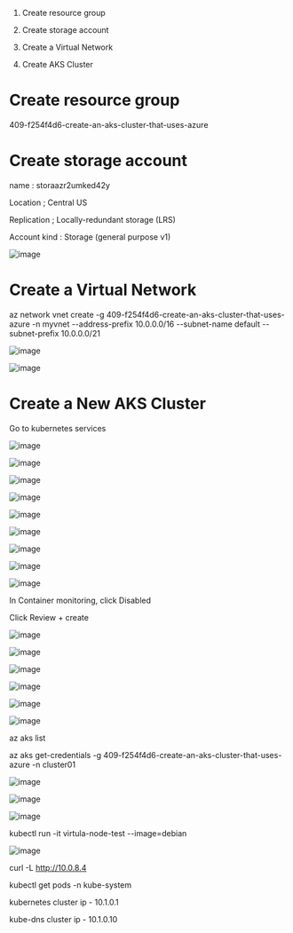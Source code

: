 

1. Create resource group

2. Create storage account

3. Create a Virtual Network

4. Create AKS Cluster














# Create resource group

409-f254f4d6-create-an-aks-cluster-that-uses-azure




# Create storage account

name : storaazr2umked42y

Location ; Central US

Replication ; Locally-redundant storage (LRS)

Account kind : Storage (general purpose v1)

![image](https://user-images.githubusercontent.com/33985509/103159884-e2de8100-47ce-11eb-9ff4-9bb919a66feb.png)




# Create a Virtual Network




az network vnet create -g 409-f254f4d6-create-an-aks-cluster-that-uses-azure -n myvnet --address-prefix 10.0.0.0/16 --subnet-name default --subnet-prefix 10.0.0.0/21


![image](https://user-images.githubusercontent.com/33985509/103159920-7fa11e80-47cf-11eb-80d6-9f0dc9cf1509.png)


![image](https://user-images.githubusercontent.com/33985509/103159923-90519480-47cf-11eb-9ebb-34e1a09e79e8.png)





# Create a New AKS Cluster


Go to kubernetes services


![image](https://user-images.githubusercontent.com/33985509/103159322-60eb5980-47c8-11eb-8c82-f8d21c8d97c6.png)


![image](https://user-images.githubusercontent.com/33985509/103159327-80828200-47c8-11eb-8212-299804f0d6f4.png)


![image](https://user-images.githubusercontent.com/33985509/103159335-92fcbb80-47c8-11eb-9158-b4063bbfec65.png)


![image](https://user-images.githubusercontent.com/33985509/103159345-a9a31280-47c8-11eb-93f3-6bc0b5be0d87.png)


![image](https://user-images.githubusercontent.com/33985509/103159358-c93a3b00-47c8-11eb-97a5-6ec1cf9c1a54.png)


![image](https://user-images.githubusercontent.com/33985509/103159983-37363080-47d0-11eb-92f3-cb793dee7169.png)

![image](https://user-images.githubusercontent.com/33985509/103159991-43ba8900-47d0-11eb-877b-b3bd9da52457.png)




![image](https://user-images.githubusercontent.com/33985509/103159433-a6f4ed00-47c9-11eb-85e4-51ca351f6093.png)


![image](https://user-images.githubusercontent.com/33985509/103159442-bd02ad80-47c9-11eb-8f27-34998439b94c.png)



In Container monitoring, click Disabled

Click Review + create



![image](https://user-images.githubusercontent.com/33985509/103160018-7bc1cc00-47d0-11eb-9c59-66bdbae5829f.png)


![image](https://user-images.githubusercontent.com/33985509/103160035-b9bef000-47d0-11eb-8562-f957e9390460.png)


![image](https://user-images.githubusercontent.com/33985509/103160063-f38ff680-47d0-11eb-985f-66576129932a.png)


![image](https://user-images.githubusercontent.com/33985509/103160072-0acee400-47d1-11eb-98d8-67e5a97de523.png)


![image](https://user-images.githubusercontent.com/33985509/103160075-1b7f5a00-47d1-11eb-894e-2b5485ec081c.png)


![image](https://user-images.githubusercontent.com/33985509/103160093-410c6380-47d1-11eb-905e-66e45ccbb757.png)



az aks list


az aks get-credentials -g 409-f254f4d6-create-an-aks-cluster-that-uses-azure -n cluster01



![image](https://user-images.githubusercontent.com/33985509/103160125-a2343700-47d1-11eb-8497-b24342570e47.png)


![image](https://user-images.githubusercontent.com/33985509/103160190-1b338e80-47d2-11eb-8daf-1d8b0d9c640a.png)


![image](https://user-images.githubusercontent.com/33985509/103160272-17ecd280-47d3-11eb-86c9-758dcb2a2b71.png)


kubectl run -it virtula-node-test --image=debian


![image](https://user-images.githubusercontent.com/33985509/103160321-cf81e480-47d3-11eb-84d6-27b9e317f596.png)

curl -L http://10.0.8.4


kubectl get pods -n kube-system


kubernetes cluster ip - 10.1.0.1

kube-dns cluster ip - 10.1.0.10
